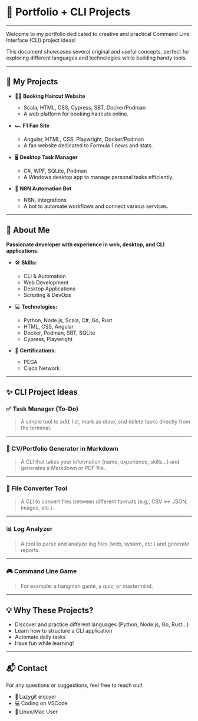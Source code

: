 # 🚀 Portfolio + CLI Projects

---

Welcome to my portfolio dedicated to creative and practical Command Line Interface (CLI) project ideas!

This document showcases several original and useful concepts, perfect for exploring different languages and technologies while building handy tools.

---

## 🌟 My Projects

- 💇‍♂️ **Booking Haircut Website**
  - Scala, HTML, CSS, Cypress, SBT, Docker/Podman
  - A web platform for booking haircuts online.

- 🏎️ **F1 Fan Site**
  - Angular, HTML, CSS, Playwright, Docker/Podman
  - A fan website dedicated to Formula 1 news and stats.

- 🖥️ **Desktop Task Manager**
  - C#, WPF, SQLite, Podman
  - A Windows desktop app to manage personal tasks efficiently.

- 🤖 **N8N Automation Bot**
  - N8N, Integrations
  - A bot to automate workflows and connect various services.

---

## 👤 About Me

**Passionate developer with experience in web, desktop, and CLI applications.**

- 🛠️ **Skills:**
  - CLI & Automation
  - Web Development
  - Desktop Applications
  - Scripting & DevOps

- 💻 **Technologies:**
  - Python, Node.js, Scala, C#, Go, Rust
  - HTML, CSS, Angular
  - Docker, Podman, SBT, SQLite
  - Cypress, Playwright

- 📜 **Certifications:**
  - PEGA
  - Cisco Network

---

## ✨ CLI Project Ideas

### ✅ Task Manager (To-Do)
> A simple tool to add, list, mark as done, and delete tasks directly from the terminal.

---

### 📝 CV/Portfolio Generator in Markdown
> A CLI that takes your information (name, experience, skills…) and generates a Markdown or PDF file.

---

### 🔄 File Converter Tool
> A CLI to convert files between different formats (e.g., CSV ↔ JSON, images, etc.).

---

### 📊 Log Analyzer
> A tool to parse and analyze log files (web, system, etc.) and generate reports.

---

### 🎮 Command Line Game
> For example: a hangman game, a quiz, or mastermind.

---

## 💡 Why These Projects?

- Discover and practice different languages (Python, Node.js, Go, Rust…)
- Learn how to structure a CLI application
- Automate daily tasks
- Have fun while learning!

---

## 📬 Contact

For any questions or suggestions, feel free to reach out!

- 🚀 Lazygit enjoyer  
- 💻 Coding on VSCode  
- 🐧 Linux/Mac User